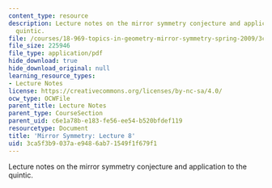 ```yaml
---
content_type: resource
description: Lecture notes on the mirror symmetry conjecture and application to the
  quintic.
file: /courses/18-969-topics-in-geometry-mirror-symmetry-spring-2009/3ca5f3b9037ae9486ab71549f1f679f1_MIT18_969s09_lec08.pdf
file_size: 225946
file_type: application/pdf
hide_download: true
hide_download_original: null
learning_resource_types:
- Lecture Notes
license: https://creativecommons.org/licenses/by-nc-sa/4.0/
ocw_type: OCWFile
parent_title: Lecture Notes
parent_type: CourseSection
parent_uid: c6e1a78b-e183-fe56-ee54-b520bfdef119
resourcetype: Document
title: 'Mirror Symmetry: Lecture 8'
uid: 3ca5f3b9-037a-e948-6ab7-1549f1f679f1
---
```

Lecture notes on the mirror symmetry conjecture and application to the quintic.